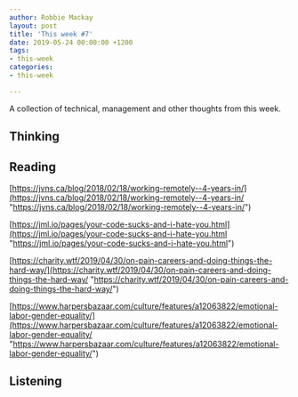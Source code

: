 ```yaml
---
author: Robbie Mackay
layout: post
title: 'This week #7'
date: 2019-05-24 00:00:00 +1200
tags:
- this-week
categories:
- this-week

---
```

A collection of technical, management and other thoughts from this week.

## Thinking

## Reading

[https://jvns.ca/blog/2018/02/18/working-remotely--4-years-in/](https://jvns.ca/blog/2018/02/18/working-remotely--4-years-in/ "https://jvns.ca/blog/2018/02/18/working-remotely--4-years-in/")

[https://jml.io/pages/your-code-sucks-and-i-hate-you.html](https://jml.io/pages/your-code-sucks-and-i-hate-you.html "https://jml.io/pages/your-code-sucks-and-i-hate-you.html")

[https://charity.wtf/2019/04/30/on-pain-careers-and-doing-things-the-hard-way/](https://charity.wtf/2019/04/30/on-pain-careers-and-doing-things-the-hard-way/ "https://charity.wtf/2019/04/30/on-pain-careers-and-doing-things-the-hard-way/")

[https://www.harpersbazaar.com/culture/features/a12063822/emotional-labor-gender-equality/](https://www.harpersbazaar.com/culture/features/a12063822/emotional-labor-gender-equality/ "https://www.harpersbazaar.com/culture/features/a12063822/emotional-labor-gender-equality/")

## Listening